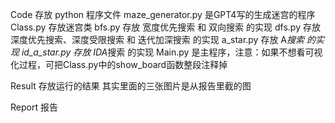 Code 存放 python 程序文件
	maze_generator.py 是GPT4写的生成迷宫的程序
	Class.py 存放迷宫类
	bfs.py 存放 宽度优先搜索 和 双向搜索 的实现
	dfs.py 存放 深度优先搜索、深度受限搜索 和 迭代加深搜索 的实现
	a_star.py 存放 A*搜索 的实现
	id_a_star.py 存放 IDA*搜索 的实现
	Main.py 是主程序，注意：如果不想看可视化过程，可把Class.py中的show_board函数整段注释掉

Result 存放运行的结果
	其实里面的三张图片是从报告里截的图

Report
	报告
